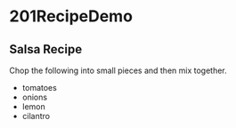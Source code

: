 # 201RecipeDemo

## Salsa Recipe

Chop the following into small pieces and then mix together.

- tomatoes
- onions
- lemon
- cilantro
